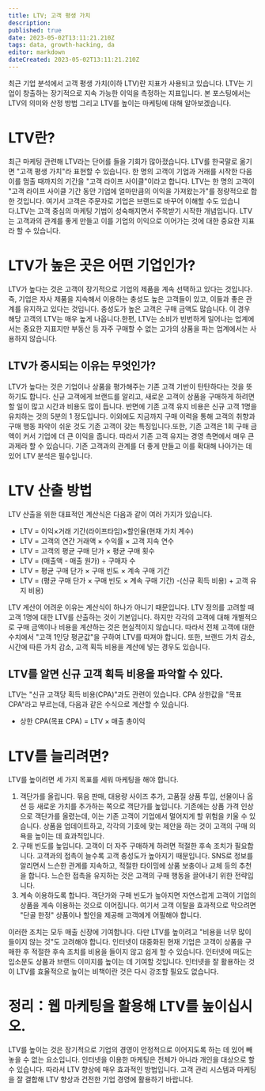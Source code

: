 ```yaml
---
title: LTV; 고객 평생 가치
description: 
published: true
date: 2023-05-02T13:11:21.210Z
tags: data, growth-hacking, da
editor: markdown
dateCreated: 2023-05-02T13:11:21.210Z
---
```


최근 기업 분석에서 고객 평생 가치(이하 LTV)란 지표가 사용되고 있습니다. LTV는 기업이 창출하는 장기적으로 지속 가능한 이익을 측정하는 지표입니다. 본 포스팅에서는 LTV의 의미와 산정 방법 그리고 LTV를 높이는 마케팅에 대해 알아보겠습니다.

# LTV란?

최근 마케팅 관련해 LTV라는 단어를 들을 기회가 많아졌습니다. LTV를 한국말로 옮기면 "고객 평생 가치"라 표현할 수 있습니다. 한 명의 고객이 기업과 거래를 시작한 다음 이를 멈출 때까지의 기간을 "고객 라이프 사이클"이라고 합니다. LTV는 한 명의 고객이 "고객 라이프 사이클 기간 동안 기업에 얼마만큼의 이익을 가져왔는가"를 정량적으로 합한 것입니다. 여기서 고객은 주문자로 기업은 브랜드로 바꾸어 이해할 수도 있습니다.LTV는 고객 중심의 마케팅 기법이 성숙해지면서 주목받기 시작한 개념입니다. LTV는 고객과의 관계를 좋게 만들고 이를 기업의 이익으로 이어가는 것에 대한 중요한 지표라 할 수 있습니다.

# LTV가 높은 곳은 어떤 기업인가?

LTV가 높다는 것은 고객이 장기적으로 기업의 제품을 계속 선택하고 있다는 것입니다. 즉, 기업은 자사 제품을 지속해서 이용하는 충성도 높은 고객들이 있고, 이들과 좋은 관계를 유지하고 있다는 것입니다. 충성도가 높은 고객은 구매 금액도 많습니다. 이 경우 해당 고객의 LTV는 매우 높게 나옵니다.한편, LTV는 소비가 빈번하게 일어나는 업계에서는 중요한 지표지만 부동산 등 자주 구매할 수 없는 고가의 상품을 파는 업계에서는 사용하지 않습니다.

## LTV가 중시되는 이유는 무엇인가?

LTV가 높다는 것은 기업이나 상품을 평가해주는 기존 고객 기반이 탄탄하다는 것을 뜻하기도 합니다. 신규 고객에게 브랜드를 알리고, 새로운 고객이 상품을 구매하게 하려면 할 일이 많고 시간과 비용도 많이 듭니다. 반면에 기존 고객 유지 비용은 신규 고객 1명을 유치하는 것의 5분의 1 정도입니다. 이외에도 지금까지 구매 이력을 통해 고객의 취향과 구매 행동 파악이 쉬운 것도 기존 고객이 갖는 특징입니다.또한, 기존 고객은 1회 구매 금액이 커서 기업에 더 큰 이익을 줍니다. 따라서 기존 고객 유지는 경영 측면에서 매우 큰 과제라 할 수 있습니다. 기존 고객과의 관계를 더 좋게 만들고 이를 확대해 나아가는 데 있어 LTV 분석은 필수입니다.

# LTV 산출 방법

LTV 산출을 위한 대표적인 계산식은 다음과 같이 여러 가지가 있습니다.

- LTV = 이익×거래 기간(라이프타임)×할인율(현재 가치 계수)
- LTV = 고객의 연간 거래액 × 수익률 × 고객 지속 연수
- LTV = 고객의 평균 구매 단가 × 평균 구매 횟수
- LTV = (매출액 - 매출 원가) ÷ 구매자 수
- LTV = 평균 구매 단가 × 구매 빈도 × 계속 구매 기간
- LTV = (평균 구매 단가 × 구매 빈도 × 계속 구매 기간) -(신규 획득 비용) + 고객 유지 비용)

LTV 계산이 어려운 이유는 계산식이 하나가 아니기 때문입니다. LTV 정의를 고려할 때 고객 1명에 대한 LTV를 산출하는 것이 기본입니다. 하지만 각각의 고객에 대해 개별적으로 구매 금액이나 비용을 계산하는 것은 현실적이지 않습니다. 따라서 전체 고객에 대한 수치에서 "고객 1인당 평균값"을 구하여 LTV를 따져야 합니다. 또한, 브랜드 가치 감소, 시간에 따른 가치 감소, 고객 획득 비용을 계산에 넣는 경우도 있습니다.

## LTV를 알면 신규 고객 획득 비용을 파악할 수 있다.

LTV는 "신규 고객당 획득 비용(CPA)"과도 관련이 있습니다. CPA 상한값을 "목표 CPA"라고 부르는데, 다음과 같은 수식으로 계산할 수 있습니다.

- 상한 CPA(목표 CPA) = LTV × 매출 총이익

# LTV를 늘리려면?

LTV를 높이려면 세 가지 목표를 세워 마케팅을 해야 합니다.

1. 객단가를 올립니다.
묶음 판매, 대용량 사이즈 추가, 고품질 상품 투입, 선물이나 옵션 등 새로운 가치를 추가하는 쪽으로 객단가를 높입니다. 기존에는 상품 가격 인상으로 객단가를 올렸는데, 이는 기존 고객이 기업에서 멀어지게 할 위험을 키울 수 있습니다. 상품을 업데이트하고, 각각의 기호에 맞는 제안을 하는 것이 고객의 구매 의욕을 높이는 데 효과적입니다.
2. 구매 빈도를 높입니다.
고객이 더 자주 구매하게 하려면 적절한 후속 조치가 필요합니다. 고객과의 접촉이 늘수록 고객 충성도가 높아지기 때문입니다. SNS로 정보를 알리면서 느슨한 관계를 지속하고, 적절한 타이밍에 상품 보충이나 교체 등의 추천을 합니다. 느슨한 접촉을 유지하는 것은 고객의 구매 행동을 끌어내기 위한 전략입니다.
3. 계속 이용하도록 합니다.
객단가와 구매 빈도가 높아지면 자연스럽게 고객이 기업의 상품을 계속 이용하는 것으로 이어집니다. 여기서 고객 이탈을 효과적으로 막으려면 "단골 한정" 상품이나 할인을 제공해 고객에게 어필해야 합니다.

이러한 조치는 모두 매출 신장에 기여합니다. 다만 LTV를 높이려고 "비용을 너무 많이 들이지 않는 것"도 고려해야 합니다. 인터넷이 대중화된 현재 기업은 고객이 상품을 구매한 후 적절한 후속 조치를 비용을 들이지 않고 쉽게 할 수 있습니다. 인터넷에 떠도는 입소문도 상품과 브랜드 이미지를 높이는 데 기여할 것입니다. 인터넷을 잘 활용하는 것이 LTV를 효율적으로 높이는 비책이란 것은 다시 강조할 필요도 없습니다.

# 정리：웹 마케팅을 활용해 LTV를 높이십시오.

LTV를 높이는 것은 장기적으로 기업의 경영이 안정적으로 이어지도록 하는 데 있어 빼놓을 수 없는 요소입니다. 인터넷을 이용한 마케팅은 전체가 아니라 개인을 대상으로 할 수 있습니다. 따라서 LTV 향상에 매우 효과적인 방법입니다. 고객 관리 시스템과 마케팅을 잘 결합해 LTV 향상과 건전한 기업 경영에 활용하기 바랍니다.